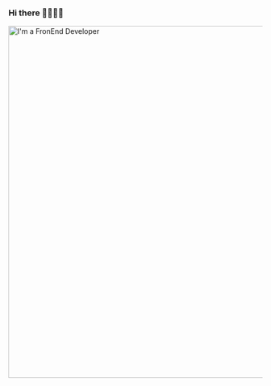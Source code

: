 ### Hi there 👋👨‍💻🚀

<img width="699" alt="I'm a FronEnd Developer" src="https://user-images.githubusercontent.com/72107810/142729660-82d945e9-54cc-4490-a9ee-d6ba10fd4e3a.png">




<!--
**pdromoreno7/pdromoreno7** is a ✨ _special_ ✨ repository because its `README.md` (this file) appears on your GitHub profile.

Here are some ideas to get you started:

- 🔭 I’m currently working on ...
- 🌱 I’m currently learning ...
- 👯 I’m looking to collaborate on ...
- 🤔 I’m looking for help with ...
- 💬 Ask me about ...
- 📫 How to reach me: ...
- 😄 Pronouns: ...
- ⚡ Fun fact: ...
-->

